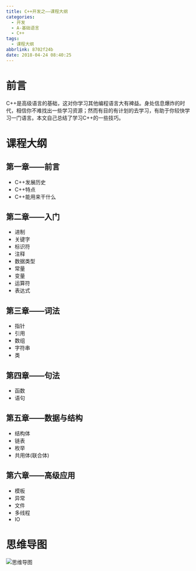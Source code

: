 ```yaml
---
title: C++开发之——课程大纲
categories:
  - 开发
  - A-基础语言
  - C++
tags:
  - 课程大纲
abbrlink: 8702f24b
date: 2018-04-24 08:40:25
---
```

# 前言
C++是高级语言的基础，这对你学习其他编程语言大有裨益。身处信息爆炸的时代，相信你不难找出一些学习资源；然而有目的有计划的去学习，有助于你较快学习一门语言。本文自己总结了学习C++的一些技巧。  

<!--more-->

# 课程大纲
## 第一章——前言
- C++发展历史
- C++特点
- C++能用来干什么

## 第二章——入门
- 进制
- 关键字
- 标识符
- 注释
- 数据类型
- 常量
- 变量
- 运算符
- 表达式

## 第三章——词法
- 指针
- 引用
- 数组
- 字符串
- 类

## 第四章——句法
- 函数
- 语句

## 第五章——数据与结构
- 结构体
- 链表
- 枚举
- 共用体(联合体)

## 第六章——高级应用
- 模板
- 异常
- 文件
- 多线程
- IO

# 思维导图
![思维导图][1]



[1]: https://jsd.onmicrosoft.cn/gh/PGzxc/CDN/blog-image/cpp-outline.png
